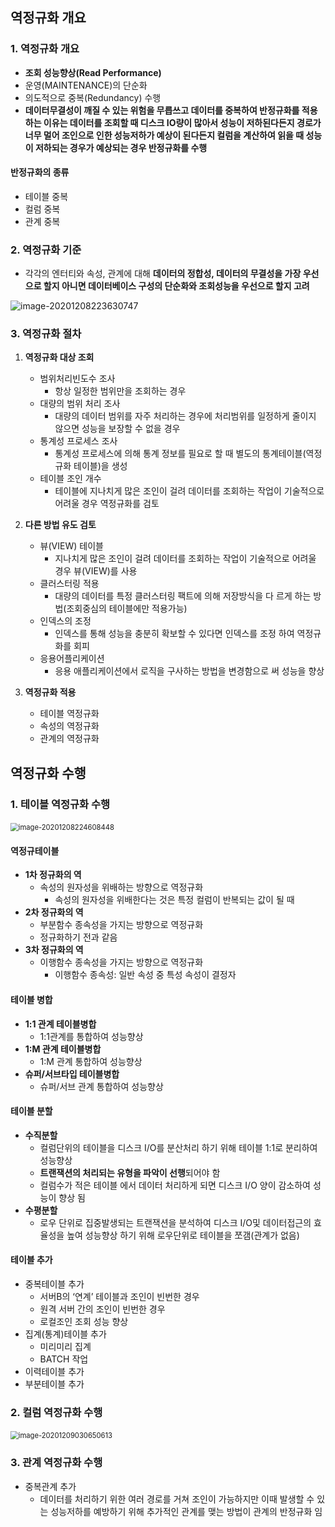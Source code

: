 ## 역정규화 개요



### 1. 역정규화 개요

- **조회 성능향상(Read Performance)**
- 운영(MAINTENANCE)의 단순화
- 의도적으로 중복(Redundancy) 수행
- **데이터무결성이 깨질 수 있는 위험을 무릅쓰고 데이터를 중복하여 반정규화를 적용하는 이유는 데이터를 조회할 때 디스크 IO량이 많아서 성능이 저하된다든지 경로가 너무 멀어 조인으로 인한 성능저하가 예상이 된다든지 컬럼을 계산하여 읽을 때 성능이 저하되는 경우가 예상되는 경우 반정규화를 수행**



#### 반정규화의 종류

- 테이블 중복
- 컬럼 중복
- 관계 중복



### 2. 역정규화 기준 

- 각각의 엔터티와 속성, 관계에 대해 **데이터의 정합성, 데이터의 무결성을 가장 우선으로 할지 아니면 데이터베이스 구성의 단순화와 조회성능을 우선으로 할지 고려**

 <img src="C:\Users\chan\AppData\Roaming\Typora\typora-user-images\image-20201208223630747.png" alt="image-20201208223630747"/>





### 3. 역정규화 절차

1. **역정규화 대상 조회**

   - 범위처리빈도수 조사
     - 항상 일정한 범위만을 조회하는 경우
   - 대량의 범위 처리 조사
     - 대량의 데이터 범위를 자주 처리하는 경우에 처리범위를 일정하게 줄이지 않으면 성능을 보장할 수 없을 경우
   - 통계성 프로세스 조사
     - 통계성 프로세스에 의해 통계 정보를 필요로 할 때 별도의 통계테이블(역정규화 테이블)을 생성
   - 테이블 조인 개수 
     - 테이블에 지나치게 많은 조인이 걸려 데이터를 조회하는 작업이 기술적으로 어려울 경우 역정규화를 검토

2. **다른 방법 유도 검토**

   - 뷰(VIEW) 테이블
     - 지나치게 많은 조인이 걸려 데이터를 조회하는 작업이 기술적으로 어려울 경우 뷰(VIEW)를 사용
   - 클러스터링 적용
     - 대량의 데이터를 특정 클러스터링 팩트에 의해 저장방식을 다 르게 하는 방법(조회중심의 테이블에만 적용가능)
   - 인덱스의 조정
     - 인덱스를 통해 성능을 충분히 확보할 수 있다면 인덱스를 조정 하여 역정규화를 회피
   - 응용어플리케이션
     - 응용 애플리케이션에서 로직을 구사하는 방법을 변경함으로 써 성능을 향상

   

3. **역정규화 적용**

   - 테이블 역정규화
   - 속성의 역정규화
   - 관계의 역정규화



## 역정규화 수행 



### 1. 테이블 역정규화 수행

​	 <img src="C:\Users\chan\AppData\Roaming\Typora\typora-user-images\image-20201208224608448.png" alt="image-20201208224608448" style="zoom:80%;" />

#### 역정규테이블

- **1차 정규화의 역**
  - 속성의 원자성을 위배하는 방향으로 역정규화
    - 속성의 원자성을 위배한다는 것은 특정 컬럼이 반복되는 값이 될 때
- **2차 정규화의 역**
  - 부분함수 종속성을 가지는 방향으로 역정규화
  - 정규화하기 전과 같음
- **3차 정규화의 역** 
  - 이행함수 종속성을 가지는 방향으로 역정규화
    - 이행함수 종속성: 일반 속성 중 특성 속성이  결정자



#### 테이블 병합

- **1:1 관계 테이블병합** 
  - 1:1관계를 통합하여 성능향상
- **1:M 관계 테이블병합** 
  - 1:M 관계 통합하여 성능향상
- **슈퍼/서브타입 테이블병합**
  - 슈퍼/서브 관계 통합하여 성능향상



#### 테이블 분할

- **수직분할**
  - 컬럼단위의 테이블을 디스크 I/O를 분산처리 하기 위해 테이블 1:1로 분리하여 성능향상
  - **트랜잭션의 처리되는 유형을 파악이 선행**되어야 함
  - 컬럼수가 적은 테이블 에서 데이터 처리하게 되면 디스크 I/O 양이 감소하여 성능이 향상 됨
- **수평분할**
  - 로우 단위로 집중발생되는 트랜잭션을 분석하여 디스크 I/O및 데이터접근의 효율성을 높여 성능향상 하기 위해 로우단위로 테이블을 쪼갬(관계가 없음)



#### 테이블 추가

- 중복테이블 추가
  - 서버B의 ‘연계’ 테이블과 조인이 빈번한 경우
  - 원격 서버 간의 조인이 빈번한 경우
  - 로컬조인 조회 성능 향상
- 집계(통계)테이블 추가 
  - 미리미리 집계
  - BATCH 작업
- 이력테이블 추가
- 부분테이블 추가



### 2. 컬럼 역정규화 수행 

​	  <img src="C:\Users\chan\AppData\Roaming\Typora\typora-user-images\image-20201209030650613.png" alt="image-20201209030650613" style="zoom:80%;" />



### 3. 관계 역정규화 수행 

- 중복관계 추가
  - 데이터를 처리하기 위한 여러 경로를 거쳐 조인이 가능하지만 이때 발생할 수 있는 성능저하를 예방하기 위해 추가적인 관계를 맺는 방법이 관계의 반정규화 임






